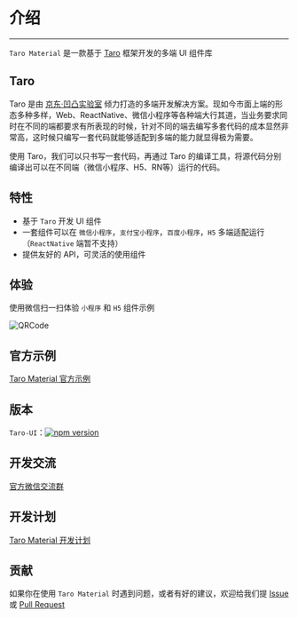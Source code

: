 # 介绍

----

`Taro Material` 是一款基于 [Taro](https://taro.aotu.io) 框架开发的多端 UI 组件库

## Taro

Taro 是由 [京东·凹凸实验室](https://aotu.io) 倾力打造的多端开发解决方案。现如今市面上端的形态多种多样，Web、ReactNative、微信小程序等各种端大行其道，当业务要求同时在不同的端都要求有所表现的时候，针对不同的端去编写多套代码的成本显然非常高，这时候只编写一套代码就能够适配到多端的能力就显得极为需要。

使用 Taro，我们可以只书写一套代码，再通过 Taro 的编译工具，将源代码分别编译出可以在不同端（微信小程序、H5、RN等）运行的代码。

## 特性

- 基于 `Taro` 开发 UI 组件
- 一套组件可以在 `微信小程序`，`支付宝小程序`，`百度小程序`，`H5` 多端适配运行（`ReactNative` 端暂不支持）
- 提供友好的 API，可灵活的使用组件

## 体验

使用微信扫一扫体验 `小程序` 和 `H5` 组件示例

![QRCode](https://user-images.githubusercontent.com/1240899/46650700-25a4e600-cbd0-11e8-90ff-905edb39c340.jpg)

## 官方示例

[Taro Material 官方示例](https://github.com/NervJS/taro-ui-demo)

## 版本

`Taro-UI`：[![npm version](https://badge.fury.io/js/taro-ui.svg)](https://badge.fury.io/js/taro-ui)

## 开发交流

[官方微信交流群](https://github.com/NervJS/taro-ui/issues/16)

## 开发计划

[Taro Material 开发计划](https://github.com/NervJS/taro-ui/blob/dev/PLANS.md)

## 贡献

如果你在使用 `Taro Material` 时遇到问题，或者有好的建议，欢迎给我们提 [Issue](https://github.com/nervjs/taro-ui/issues) 或 [Pull Request](https://github.com/nervjs/taro-ui/pulls)
